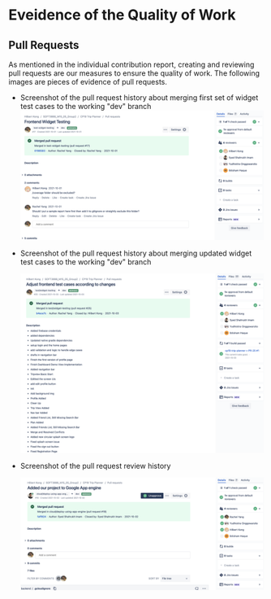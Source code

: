 # **Eveidence of the Quality of Work**

## Pull Requests

As mentioned in the individual contribution report, creating and reviewing pull requests are our measures to ensure the quality of work. The following images are pieces of evidence of pull requests.

* Screenshot of the pull request history about merging first set of widget test cases to the working "dev" branch![bitbucket_pull_request_history1](https://github.com/RachelYang1999/SOFT3888-Evidence/blob/main/Week8/img/bitbucket_pull_request_history1.png)

* Screenshot of the pull request history about merging updated widget test cases to the working "dev" branch

  ![bitbucket_pull_request_history2](https://github.com/RachelYang1999/SOFT3888-Evidence/blob/main/Week8/img/bitbucket_pull_request_history2.png)

* Screenshot of the pull request review history

  ![bitbucket_pull_request_review_history](https://github.com/RachelYang1999/SOFT3888-Evidence/blob/main/Week8/img/bitbucket_pull_request_review_history.png)


